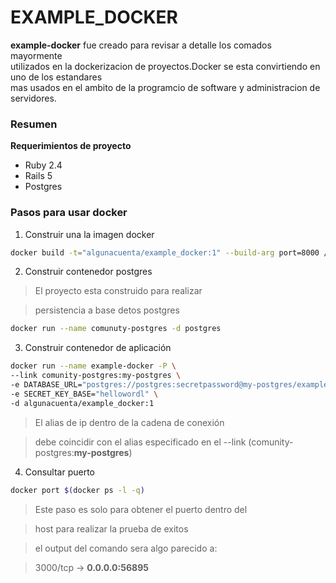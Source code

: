 # EXAMPLE_DOCKER

**example-docker** fue creado para revisar a detalle los comados mayormente  
utilizados en la dockerizacion de proyectos.Docker se esta convirtiendo en uno de los estandares  
mas usados en el ambito de la programcio de software y administracion de servidores.

### Resumen

**Requerimientos de proyecto**
+ Ruby 2.4
+ Rails 5
+ Postgres 

### Pasos para usar docker

1. Construir una la imagen docker
```bash
docker build -t="algunacuenta/example_docker:1" --build-arg port=8000 /source/dockerfile
```

2. Construir contenedor postgres
> El proyecto esta construido para realizar
<!-- -->
> persistencia a base detos postgres
```bash
docker run --name comunuty-postgres -d postgres
```

3. Construir contenedor de aplicación
```bash
docker run --name example-docker -P \
--link comunity-postgres:my-postgres \
-e DATABASE_URL="postgres://postgres:secretpassword@my-postgres/example_docker" \
-e SECRET_KEY_BASE="hellowordl" \
-d algunacuenta/example_docker:1
```
> El alias de ip dentro de la cadena de conexión
<!-- -->
> debe coincidir con el alias especificado en el --link (comunity-postgres:**my-postgres**)

4. Consultar puerto
```bash
docker port $(docker ps -l -q)
```
> Este paso es solo para obtener el puerto dentro del
<!-- -->
> host para realizar la prueba de exitos
<!-- -->
> el output del comando sera algo parecido a:
<!-- -->
> 3000/tcp -> **0.0.0.0:56895**